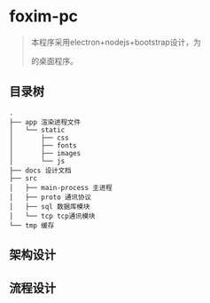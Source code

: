 # foxim-pc

> 本程序采用electron+nodejs+bootstrap设计，为 
>
> [foxim]: https://github.com/674706309/foxim
>
> 的桌面程序。

## 目录树

```tree
.
├── app 渲染进程文件
│   └── static
│       ├── css
│       ├── fonts
│       ├── images
│       └── js
├── docs 设计文档
├── src
│   ├── main-process 主进程
│   ├── proto 通讯协议
│   ├── sql 数据库模块
│   └── tcp tcp通讯模块
└── tmp 缓存

```

## 架构设计



## 流程设计

